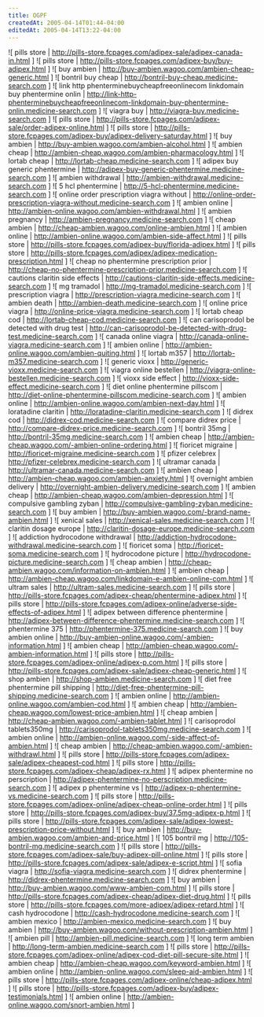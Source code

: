 ```yaml
---
title: OGPF
createdAt: 2005-04-14T01:44-04:00
editedAt: 2005-04-14T13:22-04:00
---
```


![ pills store | http://pills-store.fcpages.com/adipex-sale/adipex-canada-in.html ]
![ pills store | http://pills-store.fcpages.com/adipex-buy/buy-adipex.html ]
![ buy ambien | http://buy-ambien.wagoo.com/ambien-cheap-generic.html ]
![ bontril buy cheap | http://bontril-buy-cheap.medicine-search.com ]
![ link http phenterminebuycheapfreeonlinecom linkdomain buy phentermine onlin | http://link-http-phenterminebuycheapfreeonlinecom-linkdomain-buy-phentermine-onlin.medicine-search.com ]
![ viagra buy | http://viagra-buy.medicine-search.com ]
![ pills store | http://pills-store.fcpages.com/adipex-sale/order-adipex-online.html ]
![ pills store | http://pills-store.fcpages.com/adipex-buy/adipex-delivery-saturday.html ]
![ buy ambien | http://buy-ambien.wagoo.com/ambien-alcohol.html ]
![ ambien cheap | http://ambien-cheap.wagoo.com/ambien-pharmacology.html ]
![ lortab cheap | http://lortab-cheap.medicine-search.com ]
![ adipex buy generic phentermine | http://adipex-buy-generic-phentermine.medicine-search.com ]
![ ambien withdrawal | http://ambien-withdrawal.medicine-search.com ]
![ 5 hcl phentermine | http://5-hcl-phentermine.medicine-search.com ]
![ online order prescription viagra without | http://online-order-prescription-viagra-without.medicine-search.com ]
![ ambien online | http://ambien-online.wagoo.com/ambien-withdrawal.html ]
![ ambien pregnancy | http://ambien-pregnancy.medicine-search.com ]
![ cheap ambien | http://cheap-ambien.wagoo.com/online-ambien.html ]
![ ambien online | http://ambien-online.wagoo.com/ambien-side-affect.html ]
![ pills store | http://pills-store.fcpages.com/adipex-buy/florida-adipex.html ]
![ pills store | http://pills-store.fcpages.com/adipex/adipex-medication-prescription.html ]
![ cheap no phentermine prescription prior | http://cheap-no-phentermine-prescription-prior.medicine-search.com ]
![ cautions claritin side effects | http://cautions-claritin-side-effects.medicine-search.com ]
![ mg tramadol | http://mg-tramadol.medicine-search.com ]
![ prescription viagra | http://prescription-viagra.medicine-search.com ]
![ ambien death | http://ambien-death.medicine-search.com ]
![ online price viagra | http://online-price-viagra.medicine-search.com ]
![ lortab cheap cod | http://lortab-cheap-cod.medicine-search.com ]
![ can carisoprodol be detected with drug test | http://can-carisoprodol-be-detected-with-drug-test.medicine-search.com ]
![ canada online viagra | http://canada-online-viagra.medicine-search.com ]
![ ambien online | http://ambien-online.wagoo.com/ambien-quiting.html ]
![ lortab m357 | http://lortab-m357.medicine-search.com ]
![ generic vioxx | http://generic-vioxx.medicine-search.com ]
![ viagra online bestellen | http://viagra-online-bestellen.medicine-search.com ]
![ vioxx side effect | http://vioxx-side-effect.medicine-search.com ]
![ diet online phentermine pillscom | http://diet-online-phentermine-pillscom.medicine-search.com ]
![ ambien online | http://ambien-online.wagoo.com/ambien-next-day.html ]
![ loratadine claritin | http://loratadine-claritin.medicine-search.com ]
![ didrex cod | http://didrex-cod.medicine-search.com ]
![ compare didrex price | http://compare-didrex-price.medicine-search.com ]
![ bontril 35mg | http://bontril-35mg.medicine-search.com ]
![ ambien cheap | http://ambien-cheap.wagoo.com/-ambien-online-ordering.html ]
![ fioricet migraine | http://fioricet-migraine.medicine-search.com ]
![ pfizer celebrex | http://pfizer-celebrex.medicine-search.com ]
![ ultramar canada | http://ultramar-canada.medicine-search.com ]
![ ambien cheap | http://ambien-cheap.wagoo.com/ambien-anxiety.html ]
![ overnight ambien delivery | http://overnight-ambien-delivery.medicine-search.com ]
![ ambien cheap | http://ambien-cheap.wagoo.com/ambien-depression.html ]
![ compulsive gambling zyban | http://compulsive-gambling-zyban.medicine-search.com ]
![ buy ambien | http://buy-ambien.wagoo.com/-brand-name-ambien.html ]
![ xenical sales | http://xenical-sales.medicine-search.com ]
![ claritin dosage europe | http://claritin-dosage-europe.medicine-search.com ]
![ addiction hydrocodone withdrawal | http://addiction-hydrocodone-withdrawal.medicine-search.com ]
![ fioricet soma | http://fioricet-soma.medicine-search.com ]
![ hydrocodone picture | http://hydrocodone-picture.medicine-search.com ]
![ cheap ambien | http://cheap-ambien.wagoo.com/information-on-ambien.html ]
![ ambien cheap | http://ambien-cheap.wagoo.com/linkdomain-e-ambien-online-com.html ]
![ ultram sales | http://ultram-sales.medicine-search.com ]
![ pills store | http://pills-store.fcpages.com/adipex-cheap/phentermine-adipex.html ]
![ pills store | http://pills-store.fcpages.com/adipex-online/adverse-side-effects-of-adipex.html ]
![ adipex between difference phentermine | http://adipex-between-difference-phentermine.medicine-search.com ]
![ phentermine 375 | http://phentermine-375.medicine-search.com ]
![ buy ambien online | http://buy-ambien-online.wagoo.com/-ambien-information.html ]
![ ambien cheap | http://ambien-cheap.wagoo.com/-ambien-information.html ]
![ pills store | http://pills-store.fcpages.com/adipex-online/adipex-p.com.html ]
![ pills store | http://pills-store.fcpages.com/adipex-sale/adipex-cheap-generic.html ]
![ shop ambien | http://shop-ambien.medicine-search.com ]
![ diet free phentermine pill shipping | http://diet-free-phentermine-pill-shipping.medicine-search.com ]
![ ambien online | http://ambien-online.wagoo.com/ambien-cod.html ]
![ ambien cheap | http://ambien-cheap.wagoo.com/lowest-price-ambien.html ]
![ cheap ambien | http://cheap-ambien.wagoo.com/-ambien-tablet.html ]
![ carisoprodol tablets350mg | http://carisoprodol-tablets350mg.medicine-search.com ]
![ ambien online | http://ambien-online.wagoo.com/-side-affect-of-ambien.html ]
![ cheap ambien | http://cheap-ambien.wagoo.com/-ambien-withdrawl.html ]
![ pills store | http://pills-store.fcpages.com/adipex-sale/adipex-cheapest-cod.html ]
![ pills store | http://pills-store.fcpages.com/adipex-cheap/adipex-rx.html ]
![ adipex phentermine no perscription | http://adipex-phentermine-no-perscription.medicine-search.com ]
![ adipex p phentermine vs | http://adipex-p-phentermine-vs.medicine-search.com ]
![ pills store | http://pills-store.fcpages.com/adipex-online/adipex-cheap-online-order.html ]
![ pills store | http://pills-store.fcpages.com/adipex-buy/37.5mg-adipex-p.html ]
![ pills store | http://pills-store.fcpages.com/adipex-sale/adipex-lowest-prescription-price-without.html ]
![ buy ambien | http://buy-ambien.wagoo.com/ambien-and-price.html ]
![ 105 bontril mg | http://105-bontril-mg.medicine-search.com ]
![ pills store | http://pills-store.fcpages.com/adipex-sale/buy-adipex-pill-online.html ]
![ pills store | http://pills-store.fcpages.com/adipex-sale/adipex-e-script.html ]
![ sofia viagra | http://sofia-viagra.medicine-search.com ]
![ didrex phentermine | http://didrex-phentermine.medicine-search.com ]
![ buy ambien | http://buy-ambien.wagoo.com/www-ambien-com.html ]
![ pills store | http://pills-store.fcpages.com/adipex-cheap/adipex-diet-drug.html ]
![ pills store | http://pills-store.fcpages.com/more-adipex/adipex-retard.html ]
![ cash hydrocodone | http://cash-hydrocodone.medicine-search.com ]
![ ambien mexico | http://ambien-mexico.medicine-search.com ]
![ buy ambien | http://buy-ambien.wagoo.com/without-prescription-ambien.html ]
![ ambien pill | http://ambien-pill.medicine-search.com ]
![ long term ambien | http://long-term-ambien.medicine-search.com ]
![ pills store | http://pills-store.fcpages.com/adipex-online/adipex-cod-diet-pill-secure-site.html ]
![ ambien cheap | http://ambien-cheap.wagoo.com/keyword-ambien.html ]
![ ambien online | http://ambien-online.wagoo.com/sleep-aid-ambien.html ]
![ pills store | http://pills-store.fcpages.com/adipex-online/cheap-adipex.html ]
![ pills store | http://pills-store.fcpages.com/adipex-buy/adipex-testimonials.html ]
![ ambien online | http://ambien-online.wagoo.com/snort-ambien.html ]

